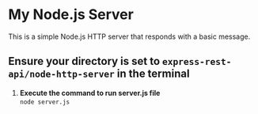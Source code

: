 # My Node.js Server

This is a simple Node.js HTTP server that responds with a basic message.

## Ensure your directory is set to ```express-rest-api/node-http-server``` in the terminal

1. **Execute the command to run server.js file**  
```node server.js```